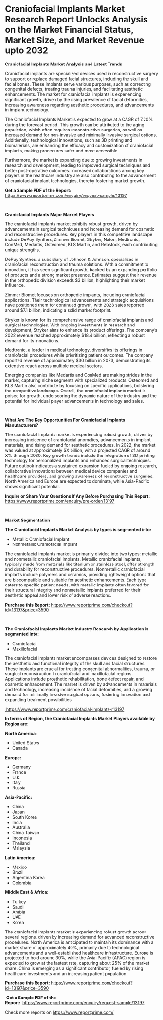 <p><h1>Craniofacial Implants Market Research Report Unlocks Analysis on the Market Financial Status, Market Size, and Market Revenue upto 2032</h1></p><p><strong>Craniofacial Implants Market Analysis and Latest Trends</strong></p>
<p><p>Craniofacial implants are specialized devices used in reconstructive surgery to support or replace damaged facial structures, including the skull and facial bones. These implants serve various purposes, such as correcting congenital defects, treating trauma injuries, and facilitating aesthetic enhancements. The market for craniofacial implants is experiencing significant growth, driven by the rising prevalence of facial deformities, increasing awareness regarding aesthetic procedures, and advancements in implant technology.</p><p>The Craniofacial Implants Market is expected to grow at a CAGR of 7.20% during the forecast period. This growth can be attributed to the aging population, which often requires reconstructive surgeries, as well as increased demand for non-invasive and minimally invasive surgical options. Additionally, technological innovations, such as 3D printing and biomaterials, are enhancing the efficacy and customization of craniofacial implants, making procedures safer and more accessible.</p><p>Furthermore, the market is expanding due to growing investments in research and development, leading to improved surgical techniques and better post-operative outcomes. Increased collaborations among key players in the healthcare industry are also contributing to the advancement of craniofacial implant technologies, thereby fostering market growth.</p></p>
<p><strong>Get a Sample PDF of the Report:&nbsp;</strong> <a href="https://www.reportprime.com/enquiry/request-sample/13197?utm_campaign=2606&utm_medium=2&utm_source=Github&utm_content=ia&utm_term=24032025&utm_id=craniofacial-implants">https://www.reportprime.com/enquiry/request-sample/13197</a></p>
<p>&nbsp;</p>
<p><strong>Craniofacial Implants Major Market Players</strong></p>
<p><p>The craniofacial implants market exhibits robust growth, driven by advancements in surgical techniques and increasing demand for cosmetic and reconstructive procedures. Key players in this competitive landscape include DePuy Synthes, Zimmer Biomet, Stryker, Naton, Medtronic, ConMed, Medartis, Osteomed, KLS Martin, and Rebstock, each contributing unique strengths.</p><p>DePuy Synthes, a subsidiary of Johnson & Johnson, specializes in craniofacial reconstruction and trauma solutions. With a commitment to innovation, it has seen significant growth, backed by an expanding portfolio of products and a strong market presence. Estimates suggest their revenue in the orthopedic division exceeds $3 billion, highlighting their market influence.</p><p>Zimmer Biomet focuses on orthopedic implants, including craniofacial applications. Their technological advancements and strategic acquisitions have positioned them for continued growth, with 2023 sales reported around $7.1 billion, indicating a solid market footprint.</p><p>Stryker is known for its comprehensive range of craniofacial implants and surgical technologies. With ongoing investments in research and development, Stryker aims to enhance its product offerings. The company’s 2022 revenue reached approximately $18.4 billion, reflecting a robust demand for its innovations.</p><p>Medtronic, a leader in medical technology, diversifies its offerings in craniofacial procedures while prioritizing patient outcomes. The company reported revenue of approximately $30 billion in 2023, demonstrating its extensive reach across multiple medical sectors.</p><p>Emerging companies like Medartis and ConMed are making strides in the market, capturing niche segments with specialized products. Osteomed and KLS Martin also contribute by focusing on specific applications, bolstering the competitive landscape. Overall, the craniofacial implants market is poised for growth, underscoring the dynamic nature of the industry and the potential for individual player advancements in technology and sales.</p></p>
<p>&nbsp;</p>
<p><strong>What Are The Key Opportunities For Craniofacial Implants Manufacturers?</strong></p>
<p><p>The craniofacial implants market is experiencing robust growth, driven by increasing incidence of craniofacial anomalies, advancements in implant materials, and rising demand for aesthetic procedures. In 2022, the market was valued at approximately $X billion, with a projected CAGR of around X% through 2030. Key growth trends include the integration of 3D printing technology for personalized implants and enhanced surgical techniques. Future outlook indicates a sustained expansion fueled by ongoing research, collaborative innovations between medical device companies and healthcare providers, and growing awareness of reconstructive surgeries. North America and Europe are expected to dominate, while Asia-Pacific shows significant potential.</p></p>
<p><strong>Inquire or Share Your Questions If Any Before Purchasing This Report:</strong> <a href="https://www.reportprime.com/enquiry/pre-order/13197?utm_campaign=2606&utm_medium=2&utm_source=Github&utm_content=ia&utm_term=24032025&utm_id=craniofacial-implants">https://www.reportprime.com/enquiry/pre-order/13197</a></p>
<p>&nbsp;</p>
<p><strong>Market Segmentation</strong></p>
<p><strong>The Craniofacial Implants Market Analysis by types is segmented into:</strong></p>
<p><ul><li>Metallic Craniofacial Implant</li><li>Nonmetallic Craniofacial Implant</li></ul></p>
<p><p>The craniofacial implants market is primarily divided into two types: metallic and nonmetallic craniofacial implants. Metallic craniofacial implants, typically made from materials like titanium or stainless steel, offer strength and durability for reconstructive procedures. Nonmetallic craniofacial implants include polymers and ceramics, providing lightweight options that are biocompatible and suitable for aesthetic enhancements. Each type caters to specific patient needs, with metallic implants often favored for their structural integrity and nonmetallic implants preferred for their aesthetic appeal and lower risk of adverse reactions.</p></p>
<p><strong>Purchase this Report:&nbsp;</strong><a href="https://www.reportprime.com/checkout?id=13197&price=3590&utm_campaign=2606&utm_medium=2&utm_source=Github&utm_content=ia&utm_term=24032025&utm_id=craniofacial-implants">https://www.reportprime.com/checkout?id=13197&price=3590</a></p>
<p>&nbsp;</p>
<p><strong>The Craniofacial Implants Market Industry Research by Application is segmented into:</strong></p>
<p><ul><li>Craniofacial</li><li>Maxillofacial</li></ul></p>
<p><p>The craniofacial implants market encompasses devices designed to restore the aesthetic and functional integrity of the skull and facial structures. These implants are crucial for treating congenital abnormalities, trauma, or surgical reconstruction in craniofacial and maxillofacial regions. Applications include prosthetic rehabilitation, bone defect repair, and cosmetic enhancement. The market is driven by advancements in materials and technology, increasing incidence of facial deformities, and a growing demand for minimally invasive surgical options, fostering innovation and expanding treatment possibilities.</p></p>
<p><a href="https://www.reportprime.com/craniofacial-implants-r13197?utm_campaign=2606&utm_medium=2&utm_source=Github&utm_content=ia&utm_term=24032025&utm_id=craniofacial-implants">&nbsp;https://www.reportprime.com/craniofacial-implants-r13197</a></p>
<p><strong>In terms of Region, the Craniofacial Implants Market Players available by Region are:</strong></p>
<p>
    <p> <strong> North America: </strong>
        <ul>
            <li>United States</li>
            <li>Canada</li>
        </ul>
        </p> 
    <p> <strong> Europe: </strong>
        <ul>
            <li>Germany</li>
            <li>France</li>
            <li>U.K.</li>
            <li>Italy</li>
            <li>Russia</li>
        </ul>
        </p> 
    <p> <strong> Asia-Pacific: </strong>
        <ul>
            <li>China</li>
            <li>Japan</li>
            <li>South Korea</li>
            <li>India</li>
            <li>Australia</li>
            <li>China Taiwan</li>
            <li>Indonesia</li>
            <li>Thailand</li>
            <li>Malaysia</li>
        </ul>
        </p> 
    <p> <strong> Latin America: </strong>
        <ul>
            <li>Mexico</li>
            <li>Brazil</li>
            <li>Argentina Korea</li>
            <li>Colombia</li>
        </ul>
        </p> 
    <p> <strong> Middle East & Africa: </strong>
        <ul>
            <li>Turkey</li>
            <li>Saudi</li>
            <li>Arabia</li>
            <li>UAE</li>
            <li>Korea</li>
        </ul>
    </p>
    </p>
<p><p>The craniofacial implants market is experiencing robust growth across several regions, driven by increasing demand for advanced reconstructive procedures. North America is anticipated to maintain its dominance with a market share of approximately 40%, primarily due to technological advancements and a well-established healthcare infrastructure. Europe is projected to hold around 30%, while the Asia-Pacific (APAC) region is expected to grow at the fastest rate, capturing about 25% of the market share. China is emerging as a significant contributor, fueled by rising healthcare investments and an increasing patient population.</p></p>
<p><strong>Purchase this Report: </strong><a href="https://www.reportprime.com/checkout?id=13197&price=3590&utm_campaign=2606&utm_medium=2&utm_source=Github&utm_content=ia&utm_term=24032025&utm_id=craniofacial-implants">https://www.reportprime.com/checkout?id=13197&price=3590</a></p>
<p>&nbsp;<strong>Get a Sample PDF of the Report:&nbsp;&nbsp;</strong><a href="https://www.reportprime.com/enquiry/request-sample/13197?utm_campaign=2606&utm_medium=2&utm_source=Github&utm_content=ia&utm_term=24032025&utm_id=craniofacial-implants">https://www.reportprime.com/enquiry/request-sample/13197</a></p>
<p><strong></strong></p>
<p>Check more reports on <a href="https://www.reportprime.com/?utm_campaign=2606&utm_medium=2&utm_source=Github&utm_content=ia&utm_term=24032025&utm_id=craniofacial-implants">https://www.reportprime.com/</a></p>